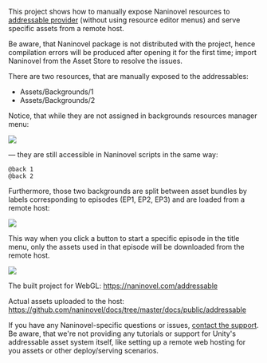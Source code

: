 This project shows how to manually expose Naninovel resources to [addressable provider](https://naninovel.com/guide/resource-providers.html#addressable) (without using resource editor menus) and serve specific assets from a remote host.

Be aware, that Naninovel package is not distributed with the project, hence compilation errors will be produced after opening it for the first time; import Naninovel from the Asset Store to resolve the issues.

There are two resources, that are manually exposed to the addressables: 
 - Assets/Backgrounds/1
 - Assets/Backgrounds/2

Notice, that while they are not assigned in backgrounds resources manager menu:

![](https://i.gyazo.com/8c1b37362bf58d26f18e4e61ffe2957c.png)

— they are still accessible in Naninovel scripts in the same way:

```
@back 1
@back 2
```

Furthermore, those two backgrounds are split between asset bundles by labels corresponding to episodes (EP1, EP2, EP3) and are loaded from a remote host:

![](https://i.gyazo.com/ebbd2c4a19b11aefeeac48d8ccc16403.png)

This way when you click a button to start a specific episode in the title menu, only the assets used in that episode will be downloaded from the remote host.

![](https://i.gyazo.com/4042870d6acfc8b78446df4ac791bb8e.png)

The built project for WebGL: https://naninovel.com/addressable 

Actual assets uploaded to the host: https://github.com/naninovel/docs/tree/master/docs/public/addressable

If you have any Naninovel-specific questions or issues, [contact the support](https://naninovel.com/support). Be aware, that we're not providing any tutorials or support for Unity's addressable asset system itself, like setting up a remote web hosting for you assets or other deploy/serving scenarios.
